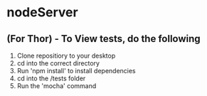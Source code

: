 # nodeServer

## (For Thor) - To View tests, do the following

1. Clone repositiory to your desktop
2. cd into the correct directory
3. Run 'npm install' to install dependencies
4. cd into the /tests folder
5. Run the 'mocha' command
